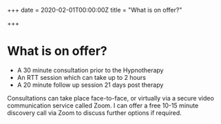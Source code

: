 +++
date = 2020-02-01T00:00:00Z
title = "What is on offer?"

+++
# What is on offer?

* A 30 minute consultation prior to the Hypnotherapy
* An RTT session which can take up to 2 hours
* A 20 minute follow up session 21 days post therapy

Consultations can take place face-to-face, or virtually via a secure video communication service called Zoom. I can offer a free 10-15 minute discovery call via Zoom to discuss further options if required.